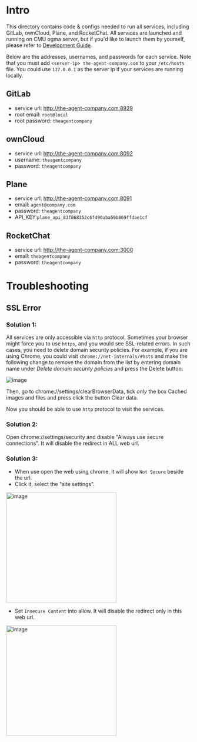 # Intro

This directory contains code & configs needed to run all services,
including GitLab, ownCloud, Plane, and RocketChat. All services
are launched and running on CMU ogma server, but if you'd like
to launch them by yourself, please refer to [Development Guide](../docs/DEVELOPMENT.md).

Below are the addresses, usernames, and passwords for each service. Note that you must
add `<server-ip> the-agent-company.com` to your `/etc/hosts` file. You could use
`127.0.0.1` as the server ip if your services are running locally.

## GitLab
* service url: http://the-agent-company.com:8929
* root email: `root@local`
* root password: `theagentcompany`

## ownCloud
* service url: http://the-agent-company.com:8092
* username: `theagentcompany`
* password: `theagentcompany`

## Plane
* service url: http://the-agent-company.com:8091
* email: `agent@company.com`
* password: `theagentcompany`
* API_KEY:`plane_api_83f868352c6f490aba59b869ffdae1cf`

## RocketChat
* service url: http://the-agent-company.com:3000
* email: `theagentcompany`
* password: `theagentcompany`

# Troubleshooting

## SSL Error

### Solution 1:

All services are only accessible via `http` protocol. Sometimes your browser
might force you to use `https`, and you would see SSL-related errors. 
In such cases,
you need to delete domain security policies. For example, if you are using Chrome,
you could visit `chrome://net-internals/#hsts` and make the following change to remove the domain from the list by entering domain name under *Delete domain security policies* and press the Delete button:

![image](https://github.com/user-attachments/assets/a8657d53-313e-4b02-ac26-b551273f9277)

Then, go to chrome://settings/clearBrowserData, tick *only* the box Cached images and files and press click the button Clear data.


Now you should be able to use `http` protocol to visit the services.

### Solution 2:
Open chrome://settings/security and disable "Always use secure connections". It will disable the redirect in ALL web url.

### Solution 3:
* When use open the web using chrome, it will show `Not Secure` beside the url. 
* Click it, select the "site settings". 


<img src="https://github.com/user-attachments/assets/24452c97-f16d-444b-9b24-3bb733622a24" width="300" alt="image">



* Set `Insecure Content` into allow. It will disable the redirect only in this web url.

<img src="https://github.com/user-attachments/assets/e552b6ff-b2c5-408a-930a-8afef3927940" width="300" alt="image">
